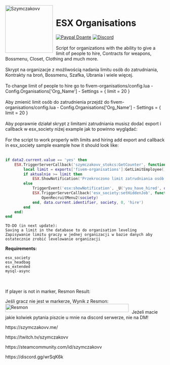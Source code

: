 <img width="150" height="150" align="left" style="float: left; margin: 0 10px 0 0;" alt="Szymczakovv" src="https://i.imgur.com/42AnCgD.jpg">  

# ESX Organisations
[![Paypal Doante](https://img.shields.io/badge/paypal-donate-blue.svg)](https://www.paypal.me/oplatyprimerp)
[![Discord](https://discordapp.com/api/guilds/690686401469087756/embed.png)](https://discord.gg/wrSqK6k)
<br> </br>
Script for organizations with the ability to give a limit of people to hire, Contracts for weapons, Bossmenu, Closet, Clothing and much more.
<br> </br>
Skrypt na organizacje z możliwością nadania limitu osób do zatrudniania, Kontrakty na broń, Bossmenu, Szafka, Ubrania i wiele więcej.
<br> </br>
To change limit of people to hire go to fivem-organisations/config.lua - Config.Organisations['Org_Name'] - Settings = { limit = 20 }
<br> </br>
Aby zmienić limit osób do zatrudnienia przejdź do fivem-organisations/config.lua - Config.Organisations['Org_Name'] - Settings = { limit = 20 }
<br> </br>
Aby poprawnie działał skrypt z limitami zatrudniania musisz dodać export i callback w esx_society niżej example jak to powinno wyglądać:
<br> </br>
For the script to work properly with limits and hiring add export and callback in esx_society sample example how it should look like:
<br> </br>



```lua
if data2.current.value == 'yes' then
	ESX.TriggerServerCallback('szymczakovv_stokcs:GetCounter', function(aktualnie)
		local limit = exports['fivem-organisations']:GetLimitEmployee()
		if aktualnie >= limit then
			ESX.ShowNotification('Przekroczono limit zatrudniania osób. ['..aktualnie..'/'..limit..']')
		else
			TriggerEvent('esx:showNotification', _U('you_have_hired', data.current.name))
			ESX.TriggerServerCallback('esx_society:setHiddenJob', function()
				OpenRecruitMenu2(society)
			end, data.current.identifier, society, 0, 'hire')
		end
	end)
end
```


```
TO-DO (in next update):
Saving a limit in the database to do organisation leveling
Zapisywanie limitu graczy w jednej organizacji w bazie danych aby ostatecznie zrobić levelowanie organizacji
```
**Requirements:**
```
esx_society
esx_headbag
es_extended
mysql-async
```
<br> </br>
If player is not in marker, Resmon Result:
<p></p>
Jeśli gracz nie jest w markerze, Wynik z Resmon:
<img width="390" height="26" align="left" style="float: left; margin: 0 10px 0 0;" alt="Resmon" src="https://i.imgur.com/9d3rCyQ.png">  
<br> </br>
Jeżeli macie jakie kolwiek pytania piszcie u mnie na discord serwerze, nie na DM!

<p></p>
https://szymczakovv.me/
<p></p>
https://twitch.tv/szymczakovv
<p></p>
https://steamcommunity.com/id/szymczakovv
<p></p>
https://discord.gg/wrSqK6k
